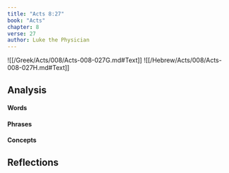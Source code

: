 ```yaml
---
title: "Acts 8:27"
book: "Acts"
chapter: 8
verse: 27
author: Luke the Physician
---
```

![[/Greek/Acts/008/Acts-008-027G.md#Text]]
![[/Hebrew/Acts/008/Acts-008-027H.md#Text]]

## Analysis

#### Words

#### Phrases

#### Concepts

## Reflections
